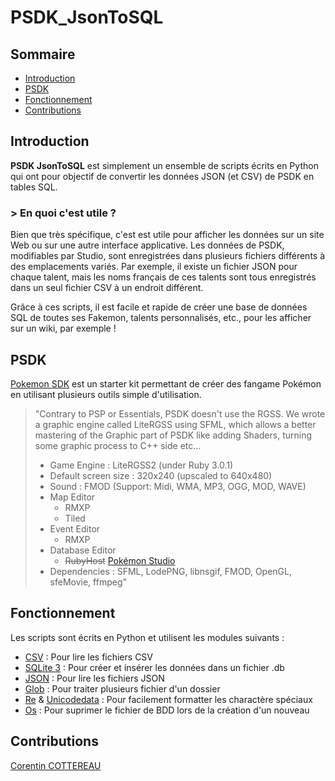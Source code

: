 # PSDK_JsonToSQL 

## Sommaire

- [Introduction](#introduction)
- [PSDK](#psdk)
- [Fonctionnement](#fonctionnement)
- [Contributions](#contributions)

## Introduction

**PSDK JsonToSQL** est simplement un ensemble de scripts écrits en Python qui ont pour objectif de convertir les données JSON (et CSV) de PSDK en tables SQL.

### > En quoi c'est utile ?

Bien que très spécifique, c'est est utile pour afficher les données sur un site Web ou sur une autre interface applicative. Les données de PSDK, modifiables par Studio, sont enregistrées dans plusieurs fichiers différents à des emplacements variés. Par exemple, il existe un fichier JSON pour chaque talent, mais les noms français de ces talents sont tous enregistrés dans un seul fichier CSV à un endroit différent.

Grâce à ces scripts, il est facile et rapide de créer une base de données SQL de toutes ses Fakemon, talents personnalisés, etc., pour les afficher sur un wiki, par exemple !

## PSDK

[Pokemon SDK](https://pokemonworkshop.com/fr/sdk) est un starter kit permettant de créer des fangame Pokémon en utilisant plusieurs outils simple d'utilisation.

> "Contrary to PSP or Essentials, PSDK doesn't use the RGSS. We wrote a graphic engine called LiteRGSS using SFML, which allows a better mastering of the Graphic part of PSDK like adding Shaders, turning some graphic process to C++ side etc...
> 
> - Game Engine : LiteRGSS2 (under Ruby 3.0.1)
> - Default screen size : 320x240 (upscaled to 640x480)
> - Sound : FMOD (Support: Midi, WMA, MP3, OGG, MOD, WAVE)
> - Map Editor
>   - RMXP
>   - Tiled
> - Event Editor
>   - RMXP
> - Database Editor
>   - ~~RubyHost~~ [Pokémon Studio](https://pokemonworkshop.com/fr/studio)
> - Dependencies : SFML, LodePNG, libnsgif, FMOD, OpenGL, sfeMovie, ffmpeg"

## Fonctionnement

Les scripts sont écrits en Python et utilisent les modules suivants :
- [CSV](https://docs.python.org/fr/3/library/csv.html) : Pour lire les fichiers CSV
- [SQLite 3](https://docs.python.org/3/library/sqlite3.html) : Pour créer et insérer les données dans un fichier .db
- [JSON](https://docs.python.org/fr/3/library/json.html) : Pour lire les fichiers JSON
- [Glob](https://docs.python.org/3/library/glob.html) : Pour traiter plusieurs fichier d'un dossier
- [Re](https://docs.python.org/3/library/re.html) & [Unicodedata](https://docs.python.org/3/library/unicodedata) : Pour facilement formatter les charactère spéciaux
- [Os](https://docs.python.org/3/library/os.html) : Pour suprimer le fichier de BDD lors de la création d'un nouveau

## Contributions

[Corentin COTTEREAU](https://github.com/Corentin-cott)

